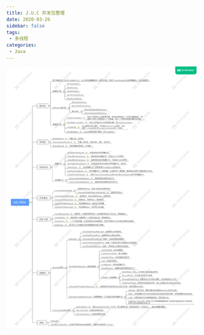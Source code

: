 ```yaml
---
title: J.U.C 并发包整理
date: 2020-03-26
sidebar: false
tags:
 - 多线程
categories:
 - Java
---
```


![](/img/juc.png)